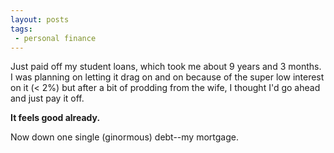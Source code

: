 ```yaml
---
layout: posts
tags:
 - personal finance
---
```


Just paid off my student loans, which took me about 9 years and 3 months.  I was planning on letting it drag on and
on because of the super low interest on it (< 2%) but after a bit of prodding from the wife,
I thought I'd go ahead and just pay it off.

**It feels good already.**

Now down one single (ginormous) debt--my mortgage.

